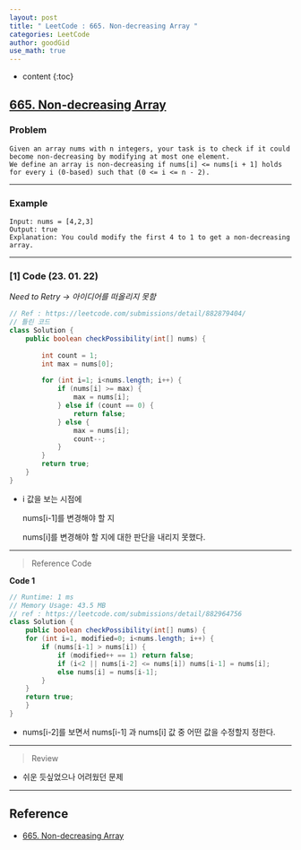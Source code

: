 ```yaml
---
layout: post
title: " LeetCode : 665. Non-decreasing Array "
categories: LeetCode
author: goodGid
use_math: true
---
```

* content
{:toc}

## [665. Non-decreasing Array](https://leetcode.com/problems/non-decreasing-array/)

### Problem

```
Given an array nums with n integers, your task is to check if it could become non-decreasing by modifying at most one element.
We define an array is non-decreasing if nums[i] <= nums[i + 1] holds for every i (0-based) such that (0 <= i <= n - 2).
```


---

### Example

```
Input: nums = [4,2,3]
Output: true
Explanation: You could modify the first 4 to 1 to get a non-decreasing array.
```

---

### [1] Code (23. 01. 22)

*Need to Retry -> 아이디어를 떠올리지 못함*

``` java
// Ref : https://leetcode.com/submissions/detail/882879404/
// 틀린 코드
class Solution {
    public boolean checkPossibility(int[] nums) {
        
        int count = 1;
        int max = nums[0];
        
        for (int i=1; i<nums.length; i++) {
            if (nums[i] >= max) {
                max = nums[i];
            } else if (count == 0) {
                return false;
            } else {
                max = nums[i];
                count--;
            }
        }
        return true;
    }
}
```

* i 값을 보는 시점에

  nums[i-1]를 변경해야 할 지

  nums[i]를 변경해야 할 지에 대한 판단을 내리지 못했다.

---

> Reference Code

**Code 1**

``` java
// Runtime: 1 ms
// Memory Usage: 43.5 MB
// ref : https://leetcode.com/submissions/detail/882964756
class Solution {
    public boolean checkPossibility(int[] nums) {
	for (int i=1, modified=0; i<nums.length; i++) {
		if (nums[i-1] > nums[i]) {
			if (modified++ == 1) return false;
			if (i<2 || nums[i-2] <= nums[i]) nums[i-1] = nums[i];
			else nums[i] = nums[i-1];
		}
	}
	return true;
    }
}
```

* nums[i-2]를 보면서 nums[i-1] 과 nums[i] 값 중 어떤 값을 수정할지 정한다.

---

> Review

* 쉬운 듯싶었으나 어려웠던 문제


---

## Reference

* [665. Non-decreasing Array](https://leetcode.com/problems/non-decreasing-array/)